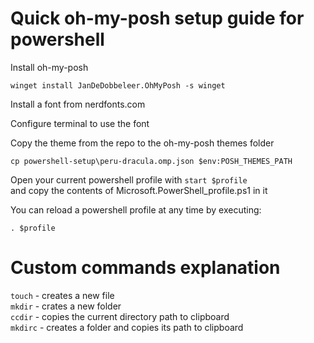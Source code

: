 # Quick oh-my-posh setup guide for powershell

Install oh-my-posh
```
winget install JanDeDobbeleer.OhMyPosh -s winget
```

Install a font from nerdfonts.com

Configure terminal to use the font

Copy the theme from the repo to the oh-my-posh themes folder
```
cp powershell-setup\peru-dracula.omp.json $env:POSH_THEMES_PATH
```

Open your current powershell profile with `start $profile`<br/>
and copy the contents of Microsoft.PowerShell_profile.ps1 in it

You can reload a powershell profile at any time by executing:
```
. $profile
```

# Custom commands explanation

`touch` - creates a new file<br/>
`mkdir` - crates a new folder<br/>
`ccdir` - copies the current directory path to clipboard<br/>
`mkdirc` - creates a folder and copies its path to clipboard<br/>